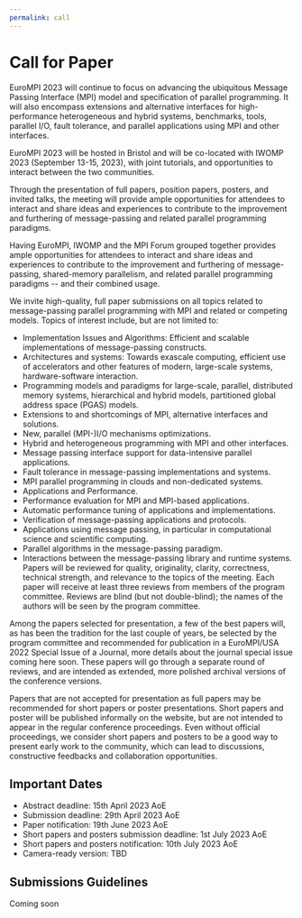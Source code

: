 ```yaml
---
permalink: call
---
```


# Call for Paper

EuroMPI 2023 will continue to focus on advancing the ubiquitous Message Passing Interface (MPI) model and specification of parallel programming. It will also encompass extensions and alternative interfaces for high-performance heterogeneous and hybrid systems, benchmarks, tools, parallel I/O, fault tolerance, and parallel applications using MPI and other interfaces.  

EuroMPI 2023 will be hosted in Bristol and will be co-located with IWOMP 2023 (September 13-15, 2023), with joint tutorials, and opportunities to interact between the two communities.

Through the presentation of full papers, position papers, posters, and invited talks, the meeting will provide ample opportunities for attendees to interact and share ideas and experiences to contribute to the improvement and furthering of message-passing and related parallel programming paradigms.

Having EuroMPI, IWOMP and the MPI Forum grouped together provides ample opportunities for attendees to interact and share ideas and experiences to contribute to the improvement and furthering of message-passing, shared-memory parallelism, and related parallel programming paradigms -- and their combined usage.



We invite high-quality, full paper submissions on all topics related to message-passing parallel programming with MPI and related or competing models. Topics of interest include, but are not limited to:

- Implementation Issues and Algorithms: Efficient and scalable implementations of message-passing constructs.
- Architectures and systems: Towards exascale computing, efficient use of accelerators and other features of modern, large-scale systems, hardware-software interaction.
- Programming models and paradigms for large-scale, parallel, distributed memory systems, hierarchical and hybrid models, partitioned global address space (PGAS) models.
- Extensions to and shortcomings of MPI, alternative interfaces and solutions.
- New, parallel (MPI-)I/O mechanisms optimizations.
- Hybrid and heterogeneous programming with MPI and other interfaces.
- Message passing interface support for data-intensive parallel applications.
- Fault tolerance in message-passing implementations and systems.
- MPI parallel programming in clouds and non-dedicated systems.
- Applications and Performance.
- Performance evaluation for MPI and MPI-based applications.
- Automatic performance tuning of applications and implementations.
- Verification of message-passing applications and protocols.
- Applications using message passing, in particular in computational science and scientific computing.
- Parallel algorithms in the message-passing paradigm.
- Interactions between the message-passing library and runtime systems. 
Papers will be reviewed for quality, originality, clarity, correctness, technical strength, and relevance to the topics of the meeting. Each paper will receive at least three reviews from members of the program committee. Reviews are blind (but not double-blind); the names of the authors will be seen by the program committee.

Among the papers selected for presentation, a few of the best papers will, as has been the tradition for the last couple of years, be selected by the program committee and recommended for publication in a EuroMPI/USA 2022 Special Issue of a Journal, more details about the journal special issue coming here soon. These papers will go through a separate round of reviews, and are intended as extended, more polished archival versions of the conference versions.


Papers that are not accepted for presentation as full papers may be recommended for short papers or poster presentations. Short papers and poster  will be published informally on the website, but are not intended to appear in the regular conference proceedings. Even without official proceedings, we consider short papers and posters to be a good way to present early work to the community, which can lead to discussions, constructive feedbacks and collaboration opportunities. 




## Important Dates
<!-- - Submission deadline: 21st February 2022 AoE -->
<!-- - Submission deadline: ~~21st February 2022 AoE~~ 28th February 2022 AoE -->
- Abstract deadline: 15th April 2023 AoE
- Submission deadline: 29th April 2023 AoE 
- Paper notification: 19th June 2023 AoE 
- Short papers and posters submission deadline: 1st July 2023 AoE
- Short papers and posters notification: 10th July 2023 AoE
- Camera-ready version: TBD


## Submissions Guidelines

Coming soon

<!-- [Submission Website](https://easychair.org/conferences/?conf=c3po21) -->
<!-- [Submission Website](https://easychair.org/conferences/?conf=c3po22) -->


